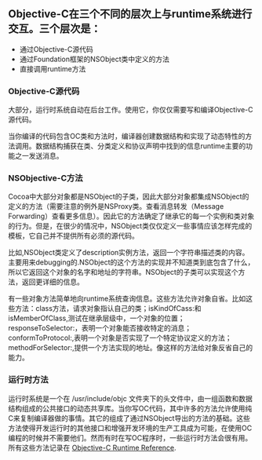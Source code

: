 ## Objective-C在三个不同的层次上与runtime系统进行交互。三个层次是：

* 通过Objective-C源代码
* 通过Foundation框架的NSObject类中定义的方法
* 直接调用runtime方法

### Objective-C源代码

大部分，运行时系统自动在后台工作。使用它，你仅仅需要写和编译Objective-C源代码。


当你编译的代码包含OC类和方法时，编译器创建数据结构和实现了动态特性的方法调用。数据结构捕获在类、分类定义和协议声明中找到的信息runtime主要的功能之一发送消息。

### NSObjective-C方法

Cocoa中大部分对象都是NSObject的子类，因此大部分对象都集成NSObject的定义的方法（需要注意的例外是NSProxy类。查看消息转发（Message Forwarding）查看更多信息）。因此它的方法确定了继承它的每一个实例和类对象的行为。但是，在很少的情况中，NSObject类仅仅定义一些事情应该怎样完成的模板，它自己并不提供所有必须的源代码。



比如,NSObject类定义了description实例方法，返回一个字符串描述类的内容。主要用来debugging的.NSObject的这个方法的实现并不知道类到底包含了什么，所以它返回这个对象的名字和地址的字符串。NSObject的子类可以实现这个方法，返回更详细的信息。



有一些对象方法简单地向runtime系统查询信息。这些方法允许对象自省。比如这些方法：class方法，请求对象指认自己的类；isKindOfCass:和isMemberOfClass,测试在继承层级中，一个对象的位置；responseToSelector:，表明一个对象能否接收特定的消息；conformToProtocol:,表明一个对象是否实现了一个特定协议定义的方法；methodForSelector:,提供一个方法实现的地址。像这样的方法给对象反省自己的能力。



### 运行时方法

运行时系统是一个在 \/usr\/include\/objc 文件夹下的头文件中，由一组函数和数据结构组成的公共接口的动态共享库。当你写OC代码，其中许多的方法允许使用纯C来复制编译器做的事情。其它的组成了通过NSObject导出的方法的基础。这些方法使得开发运行时的其他接口和增强开发环境的生产工具成为可能，在使用OC编程的时候并不需要他们。然而有时在写OC程序时，一些运行时方法会很有用。所有这些方法记录在 [Objective-C Runtime Reference](https://developer.apple.com/reference/objectivec/1657527-objective_c_runtime). 









